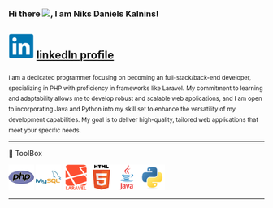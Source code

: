 ### Hi there <img src=https://raw.githubusercontent.com/MartinHeinz/MartinHeinz/master/wave.gif width="30px">, I am Niks Daniels Kalnins!
<img src=https://raw.githubusercontent.com/devicons/devicon/1119b9f84c0290e0f0b38982099a2bd027a48bf1/icons/linkedin/linkedin-original.svg alt="LinkedIn logo" width="50" height="50"> [linkedIn profile](https://www.linkedin.com/in/niksdanielskalnin/)
---

<sub> I am a dedicated programmer focusing on becoming an full-stack/back-end developer, specializing in PHP with proficiency in frameworks like Laravel.</sub> 
<sub> My commitment to learning and adaptability allows me to develop robust and scalable web applications, and I am open to incorporating Java and Python into my skill set to enhance the versatility of my development capabilities. My goal is to deliver high-quality, tailored web applications that meet your specific needs.
</sub> 
  
---
🧰 ToolBox

<img src=https://raw.githubusercontent.com/devicons/devicon/1119b9f84c0290e0f0b38982099a2bd027a48bf1/icons/php/php-original.svg alt="PHP logo" width="50" height="50"> <img src=https://raw.githubusercontent.com/devicons/devicon/1119b9f84c0290e0f0b38982099a2bd027a48bf1/icons/mysql/mysql-original-wordmark.svg alt="MySQL logo" width="50" height="50"> <img src=https://raw.githubusercontent.com/devicons/devicon/1119b9f84c0290e0f0b38982099a2bd027a48bf1/icons/laravel/laravel-plain-wordmark.svg alt="Laravel logo" width="50" height="50"><img src=https://raw.githubusercontent.com/devicons/devicon/1119b9f84c0290e0f0b38982099a2bd027a48bf1/icons/html5/html5-original-wordmark.svg alt="HTML logo" width="50" height="50"><img src=https://raw.githubusercontent.com/devicons/devicon/1119b9f84c0290e0f0b38982099a2bd027a48bf1/icons/java/java-original-wordmark.svg alt="Java logo" width="50" height="50"><img src=https://raw.githubusercontent.com/devicons/devicon/1119b9f84c0290e0f0b38982099a2bd027a48bf1/icons/python/python-original.svg alt="Python logo" width="50" height="50">

---
<!--
Here are some ideas to get you started:

- 🔭 I’m currently working on ...
- 🌱 I’m currently learning ...
- 👯 I’m looking to collaborate on ...
- 🤔 I’m looking for help with ...
- 💬 Ask me about ...
- 📫 How to reach me: ...
- 😄 Pronouns: ...
- ⚡ Fun fact: ...
-->
